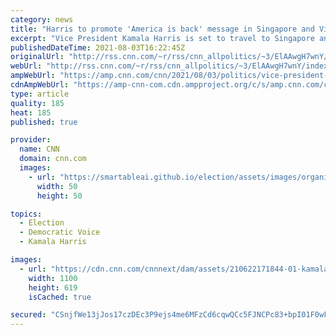 ```yaml
---
category: news
title: "Harris to promote 'America is back' message in Singapore and Vietnam"
excerpt: "Vice President Kamala Harris is set to travel to Singapore and Vietnam later this month, becoming the highest-ranking Biden administration official to visit Asia so far.\n    \n"
publishedDateTime: 2021-08-03T16:22:45Z
originalUrl: "http://rss.cnn.com/~r/rss/cnn_allpolitics/~3/ElAAwgH7wnY/index.html"
webUrl: "http://rss.cnn.com/~r/rss/cnn_allpolitics/~3/ElAAwgH7wnY/index.html"
ampWebUrl: "https://amp.cnn.com/cnn/2021/08/03/politics/vice-president-kamala-harris-singapore-vietnam/index.html"
cdnAmpWebUrl: "https://amp-cnn-com.cdn.ampproject.org/c/s/amp.cnn.com/cnn/2021/08/03/politics/vice-president-kamala-harris-singapore-vietnam/index.html"
type: article
quality: 185
heat: 185
published: true

provider:
  name: CNN
  domain: cnn.com
  images:
    - url: "https://smartableai.github.io/election/assets/images/organizations/cnn.com-50x50.jpg"
      width: 50
      height: 50

topics:
  - Election
  - Democratic Voice
  - Kamala Harris

images:
  - url: "https://cdn.cnn.com/cnnnext/dam/assets/210622171844-01-kamala-harris-0615-super-tease.jpg"
    width: 1100
    height: 619
    isCached: true

secured: "CSnjfWe13jJos17czDEc3P9ejs4me6MFzCd6cqwQCc5FJNCPc83+bpI01F0wF9L/OoN5nbN2pf5pQqmciQ338Ex2MRDznG9bQ3+3TZFrMoYdAj6VwowEWUnMH7qXCWUwXqNh/3dpSsmXp7pTeYMfWvpT64QvnWEumMuISngyDjAWbdz4luoYBiC4r82I/jef4T9SZu9VCd1rNwCMkbnKt3pH9wSZZepwatj8FfErgjnerECLnSmrGD/6sAb3nuxP+ypsJ9gbU7o15qmWjH8cn52jpeoGLiG3hPLz8vc90tyMU/egnTpiO9wF0q4mnxge5zjJc6IS+iwVVdqLQ7sYCWbCrOuWivf6WqmVG64y/Ds=;JVjRTupoeUbKDKNeV2rYhA=="
---
```


